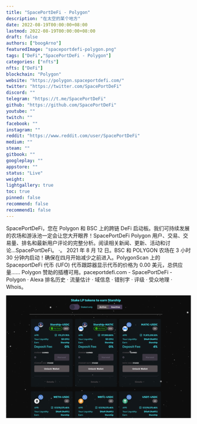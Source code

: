```yaml
---
title: "SpacePortDeFi - Polygon"
description: "在太空的某个地方"
date: 2022-08-19T00:00:00+08:00
lastmod: 2022-08-19T00:00:00+08:00
draft: false
authors: ["boogArno"]
featuredImage: "spaceportdefi-polygon.png"
tags: ["DeFi","SpacePortDeFi - Polygon"]
categories: ["nfts"]
nfts: ["DeFi"]
blockchain: "Polygon"
website: "https://polygon.spaceportdefi.com/"
twitter: "https://twitter.com/SpacePortDeFi"
discord: ""
telegram: "https://t.me/SpacePortDeFi"
github: "https://github.com/SpacePortDeFi"
youtube: ""
twitch: ""
facebook: ""
instagram: ""
reddit: "https://www.reddit.com/user/SpacePortDeFi"
medium: ""
steam: ""
gitbook: ""
googleplay: ""
appstore: ""
status: "Live"
weight: 
lightgallery: true
toc: true
pinned: false
recommend: false
recommend1: false
---
```


SpacePortDeFi，您在 Polygon 和 BSC 上的跨链 DeFi 启动板。我们可持续发展的农场和游泳池一定会让您大开眼界！SpacePortDeFi Polygon 用户、交易、交易量、排名和最新用户评论的完整分析。阅读相关新闻、更新、活动和讨论...SpacePortDeFi。 ·。 2021 年 8 月 12 日。BSC 和 POLYGON 农场在 3 小时 30 分钟内启动！确保在四月开始减少之前进入。PolygonScan 上的 SpaceportDeFi 代币 (UFO) 代币跟踪器显示代币的价格为 0.00 美元，总供应量...... Polygon 赞助的插槽可用。paceportdefi.com - SpacePortDeFi - Polygon · Alexa 排名历史 · 流量估计 · 域信息 · 错别字 · 评级 · 受众地理 · Whois。

![spaceportdefipolygon-dapp-defi-matic-image2_0aa382e170ce02c4255ff778e5d16fc4](spaceportdefipolygon-dapp-defi-matic-image2_0aa382e170ce02c4255ff778e5d16fc4.png)